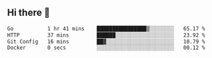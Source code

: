 ## Hi there 👋

<!--START_SECTION:waka-->

```txt
Go           1 hr 41 mins    ████████████████▒░░░░░░░░   65.17 %
HTTP         37 mins         ██████░░░░░░░░░░░░░░░░░░░   23.92 %
Git Config   16 mins         ██▓░░░░░░░░░░░░░░░░░░░░░░   10.79 %
Docker       0 secs          ░░░░░░░░░░░░░░░░░░░░░░░░░   00.12 %
```

<!--END_SECTION:waka-->
